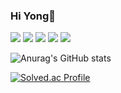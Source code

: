 ### Hi Yong👋

<!--
**codrae/codrae** is a ✨ _special_ ✨ repository because its `README.md` (this file) appears on your GitHub profile.

Here are some ideas to get you started:

- 🔭 I’m currently working on ...
- 🌱 I’m currently learning ...
- 👯 I’m looking to collaborate on ...
- 🤔 I’m looking for help with ...
- 💬 Ask me about ...
- 📫 How to reach me: ...
- 😄 Pronouns: ...
- ⚡ Fun fact: ...
-->
<a href="버튼을 눌렀을 때 이동할 링크" target="_blank"><img src="https://img.shields.io/badge/C++-ffffff?style=for-the-badge&logo=cplusplus&logoColor=black"/></a>
<a href="버튼을 눌렀을 때 이동할 링크" target="_blank"><img src="https://img.shields.io/badge/solidity-ffffff?style=for-the-badge&logo=Solidity&logoColor=black"/></a>
<a href="버튼을 눌렀을 때 이동할 링크" target="_blank"><img src="https://img.shields.io/badge/Flutter-ffffff?style=for-the-badge&logo=flutter&logoColor=black"/></a>
<a href="버튼을 눌렀을 때 이동할 링크" target="_blank"><img src="https://img.shields.io/badge/React-ffffff?style=for-the-badge&logo=react&logoColor=black"/></a>
<a href="버튼을 눌렀을 때 이동할 링크" target="_blank"><img src="https://img.shields.io/badge/Python-blue?style=for-the-badge&logo=python&logoColor=white"/></a>



![Anurag's GitHub stats](https://github-readme-stats.vercel.app/api?username=codrae&show_icons=true&theme=shadow_blue)


[![Solved.ac Profile](http://mazassumnida.wtf/api/v2/generate_badge?boj=kyj1379)](https://solved.ac/kyj1379/)

